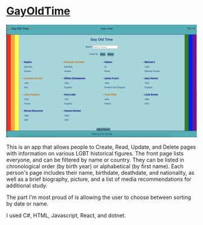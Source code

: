 # [GayOldTime](https://gayoldtime.herokuapp.com/)

![screenshot](./ClientApp/public/images/screenshot.png)

This is an app that allows people to Create, Read, Update, and Delete pages with information on various LGBT historical figures. The front page lists everyone, and can be filtered by name or country. They can be listed in chronological order (by birth year) or alphabetical (by first name). Each person's page includes their name, birthdate, deathdate, and nationality, as well as a brief biography, picture, and a list of media recommendations for additional study.

The part I'm most proud of is allowing the user to choose between sorting by date or name.

I used C#, HTML, Javascript, React, and dotnet.
